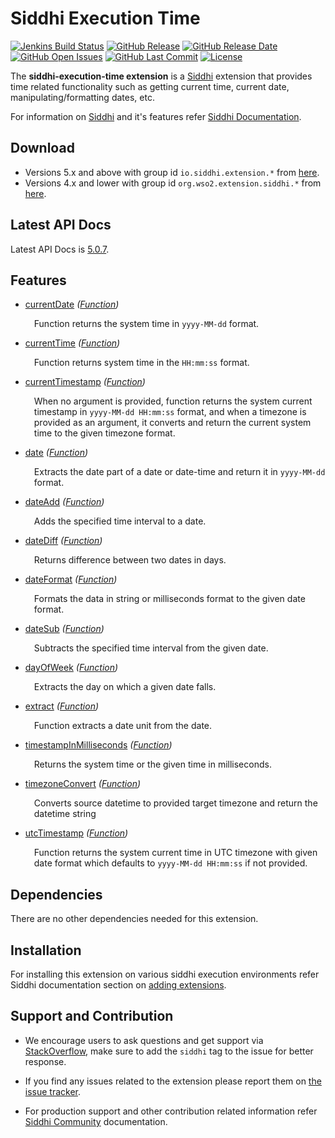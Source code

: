 Siddhi Execution Time
======================================

  [![Jenkins Build Status](https://wso2.org/jenkins/job/siddhi/job/siddhi-execution-time/badge/icon)](https://wso2.org/jenkins/job/siddhi/job/siddhi-execution-time/)
  [![GitHub Release](https://img.shields.io/github/release/siddhi-io/siddhi-execution-time.svg)](https://github.com/siddhi-io/siddhi-execution-time/releases)
  [![GitHub Release Date](https://img.shields.io/github/release-date/siddhi-io/siddhi-execution-time.svg)](https://github.com/siddhi-io/siddhi-execution-time/releases)
  [![GitHub Open Issues](https://img.shields.io/github/issues-raw/siddhi-io/siddhi-execution-time.svg)](https://github.com/siddhi-io/siddhi-execution-time/issues)
  [![GitHub Last Commit](https://img.shields.io/github/last-commit/siddhi-io/siddhi-execution-time.svg)](https://github.com/siddhi-io/siddhi-execution-time/commits/master)
  [![License](https://img.shields.io/badge/License-Apache%202.0-blue.svg)](https://opensource.org/licenses/Apache-2.0)

The **siddhi-execution-time extension** is a <a target="_blank" href="https://siddhi.io/">Siddhi</a> extension that provides time related functionality such as getting current time, current date, manipulating/formatting dates, etc.
 
For information on <a target="_blank" href="https://siddhi.io/">Siddhi</a> and it's features refer <a target="_blank" href="https://siddhi.io/redirect/docs.html">Siddhi Documentation</a>. 

## Download

* Versions 5.x and above with group id `io.siddhi.extension.*` from <a target="_blank" href="https://mvnrepository.com/artifact/io.siddhi.extension.execution.time/siddhi-execution-time/">here</a>.
* Versions 4.x and lower with group id `org.wso2.extension.siddhi.*` from <a target="_blank" href="https://mvnrepository.com/artifact/org.wso2.extension.siddhi.execution.time/siddhi-execution-time">here</a>.

## Latest API Docs 

Latest API Docs is <a target="_blank" href="https://siddhi-io.github.io/siddhi-execution-time/api/5.0.7">5.0.7</a>.

## Features

* <a target="_blank" href="https://siddhi-io.github.io/siddhi-execution-time/api/5.0.7/#currentdate-function">currentDate</a> *(<a target="_blank" href="http://siddhi.io/en/v5.1/docs/query-guide/#function">Function</a>)*<br> <div style="padding-left: 1em;"><p><p style="word-wrap: break-word;margin: 0;">Function returns the system time in <code>yyyy-MM-dd</code> format.</p></p></div>
* <a target="_blank" href="https://siddhi-io.github.io/siddhi-execution-time/api/5.0.7/#currenttime-function">currentTime</a> *(<a target="_blank" href="http://siddhi.io/en/v5.1/docs/query-guide/#function">Function</a>)*<br> <div style="padding-left: 1em;"><p><p style="word-wrap: break-word;margin: 0;">Function returns system time in the <code>HH:mm:ss</code> format.</p></p></div>
* <a target="_blank" href="https://siddhi-io.github.io/siddhi-execution-time/api/5.0.7/#currenttimestamp-function">currentTimestamp</a> *(<a target="_blank" href="http://siddhi.io/en/v5.1/docs/query-guide/#function">Function</a>)*<br> <div style="padding-left: 1em;"><p><p style="word-wrap: break-word;margin: 0;">When no argument is provided, function returns the system current timestamp in <code>yyyy-MM-dd HH:mm:ss</code> format, and when a timezone is provided as an argument, it converts and return the current system time to the given timezone format.</p></p></div>
* <a target="_blank" href="https://siddhi-io.github.io/siddhi-execution-time/api/5.0.7/#date-function">date</a> *(<a target="_blank" href="http://siddhi.io/en/v5.1/docs/query-guide/#function">Function</a>)*<br> <div style="padding-left: 1em;"><p><p style="word-wrap: break-word;margin: 0;">Extracts the date part of a date or date-time and return it in <code>yyyy-MM-dd</code> format.</p></p></div>
* <a target="_blank" href="https://siddhi-io.github.io/siddhi-execution-time/api/5.0.7/#dateadd-function">dateAdd</a> *(<a target="_blank" href="http://siddhi.io/en/v5.1/docs/query-guide/#function">Function</a>)*<br> <div style="padding-left: 1em;"><p><p style="word-wrap: break-word;margin: 0;">Adds the specified time interval to a date.</p></p></div>
* <a target="_blank" href="https://siddhi-io.github.io/siddhi-execution-time/api/5.0.7/#datediff-function">dateDiff</a> *(<a target="_blank" href="http://siddhi.io/en/v5.1/docs/query-guide/#function">Function</a>)*<br> <div style="padding-left: 1em;"><p><p style="word-wrap: break-word;margin: 0;">Returns difference between two dates in days.</p></p></div>
* <a target="_blank" href="https://siddhi-io.github.io/siddhi-execution-time/api/5.0.7/#dateformat-function">dateFormat</a> *(<a target="_blank" href="http://siddhi.io/en/v5.1/docs/query-guide/#function">Function</a>)*<br> <div style="padding-left: 1em;"><p><p style="word-wrap: break-word;margin: 0;">Formats the data in string or milliseconds format to the given date format.</p></p></div>
* <a target="_blank" href="https://siddhi-io.github.io/siddhi-execution-time/api/5.0.7/#datesub-function">dateSub</a> *(<a target="_blank" href="http://siddhi.io/en/v5.1/docs/query-guide/#function">Function</a>)*<br> <div style="padding-left: 1em;"><p><p style="word-wrap: break-word;margin: 0;">Subtracts the specified time interval from the given date.</p></p></div>
* <a target="_blank" href="https://siddhi-io.github.io/siddhi-execution-time/api/5.0.7/#dayofweek-function">dayOfWeek</a> *(<a target="_blank" href="http://siddhi.io/en/v5.1/docs/query-guide/#function">Function</a>)*<br> <div style="padding-left: 1em;"><p><p style="word-wrap: break-word;margin: 0;">Extracts the day on which a given date falls.</p></p></div>
* <a target="_blank" href="https://siddhi-io.github.io/siddhi-execution-time/api/5.0.7/#extract-function">extract</a> *(<a target="_blank" href="http://siddhi.io/en/v5.1/docs/query-guide/#function">Function</a>)*<br> <div style="padding-left: 1em;"><p><p style="word-wrap: break-word;margin: 0;">Function extracts a date unit from the date.</p></p></div>
* <a target="_blank" href="https://siddhi-io.github.io/siddhi-execution-time/api/5.0.7/#timestampinmilliseconds-function">timestampInMilliseconds</a> *(<a target="_blank" href="http://siddhi.io/en/v5.1/docs/query-guide/#function">Function</a>)*<br> <div style="padding-left: 1em;"><p><p style="word-wrap: break-word;margin: 0;">Returns the system time or the given time in milliseconds.</p></p></div>
* <a target="_blank" href="https://siddhi-io.github.io/siddhi-execution-time/api/5.0.7/#timezoneconvert-function">timezoneConvert</a> *(<a target="_blank" href="http://siddhi.io/en/v5.1/docs/query-guide/#function">Function</a>)*<br> <div style="padding-left: 1em;"><p><p style="word-wrap: break-word;margin: 0;">Converts source datetime to provided target timezone and return the datetime string</p></p></div>
* <a target="_blank" href="https://siddhi-io.github.io/siddhi-execution-time/api/5.0.7/#utctimestamp-function">utcTimestamp</a> *(<a target="_blank" href="http://siddhi.io/en/v5.1/docs/query-guide/#function">Function</a>)*<br> <div style="padding-left: 1em;"><p><p style="word-wrap: break-word;margin: 0;">Function returns the system current time in UTC timezone with given date format which defaults to <code>yyyy-MM-dd HH:mm:ss</code> if not provided.</p></p></div>

## Dependencies 

There are no other dependencies needed for this extension. 

## Installation

For installing this extension on various siddhi execution environments refer Siddhi documentation section on <a target="_blank" href="https://siddhi.io/redirect/add-extensions.html">adding extensions</a>.

## Support and Contribution

* We encourage users to ask questions and get support via <a target="_blank" href="https://stackoverflow.com/questions/tagged/siddhi">StackOverflow</a>, make sure to add the `siddhi` tag to the issue for better response.

* If you find any issues related to the extension please report them on <a target="_blank" href="https://github.com/siddhi-io/siddhi-execution-time/issues">the issue tracker</a>.

* For production support and other contribution related information refer <a target="_blank" href="https://siddhi.io/community/">Siddhi Community</a> documentation.

